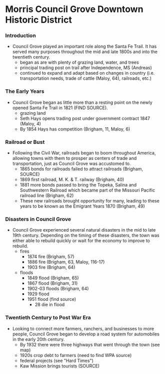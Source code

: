 # Morris Council Grove Downtown Historic District

### Introduction
* Council Grove played an important role along the Santa Fe Trail. It has served many purposes throughout the mid and late 1800s and into the twentieth century.
  * began as are with plenty of grazing land, water, and trees
  * principal trading post on trail after Independence, MS (Andreas)
  * continued to expand and adapt based on changes in country (i.e. transportation needs, trade of cattle (Maloy, 64), railroads, etc.)

### The Early Years
  * Council Grove began as little more than a resting point on the newly opened Santa Fe Trail in 1821 (FIND SOURCE).
    * grazing land
    * Seth Hays opens trading post under government contract 1847 (Maloy, 4)
    * By 1854 Hays has competition (Brigham, 11, Maloy, 6)

### Railroad or Bust
  * Following the Civil War, railroads began to boom throughout America, allowing towns with them to prosper as centers of trade and transportation, just as Council Grove was accustomed to.
    * 1865 bonds for railroads failed to attract railroads (Brigham, SOURCE)
    * 1869 first railroad, M. K. & T. railway (Brigham, 40)
    * 1881 more bonds passed to bring the Topeka, Salina and Southwestern Railroad which became part of the Missouri Pacific railroad line (Brigham, 62)
    * These new railroads brought opportunity for many, leading to these years to be known as the Emigrant Years 1870 (Brigham, 49)

### Disasters in Council Grove
  * Council Grove experienced several natural disasters in the mid to late 19th century. Depending on the timing of these disasters, the town was either able to rebuild quickly or wait for the economy to improve to rebuild.
    * fires
      * 1874 fire (Brigham, 57)
      * 1886 fire (Brigham, 63, Maloy, 116-17)
      * 1903 fire (Brigham, 64)
    * floods
      * 1849 flood (Brigham, 65)
      * 1867 flood (Brigham, 31)
      * 1902-03 floods (Brigham, 64)
      * 1929 flood
      * 1951 flood (find source)
        * 28 die in flood

### Twentieth Century to Post War Era
  * Looking to connect more farmers, ranchers, and businesses to more people, Council Grove began to develop a road system for automobiles in the early 20th century.
    * By 1932 there were three highways that went through the town (see map)
    * 1920s crop debt to farmers (need to find WPA source)
    * federal projects (see "Hard Times")
    * Kaw Mission brings tourists (SOURCE)
    
